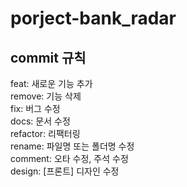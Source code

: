 # porject-bank_radar

## commit 규칙

feat: 새로운 기능 추가  
remove: 기능 삭제  
fix: 버그 수정  
docs: 문서 수정  
refactor: 리팩터링  
rename: 파일명 또는 폴더명 수정  
comment: 오타 수정, 주석 수정  
design: \[프론트\] 디자인 수정  

